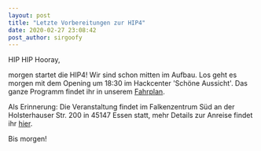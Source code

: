 ```yaml
---
layout: post
title: "Letzte Vorbereitungen zur HIP4"
date: 2020-02-27 23:08:42
post_author: sirgoofy
---
```

HIP HIP Hooray,

morgen startet die HIP4! Wir sind schon mitten im Aufbau. Los geht es morgen mit dem Opening um 18:30 im Hackcenter 'Schöne Aussicht'. Das ganze Programm findet ihr in unserem [Fahrplan](https://pretalx.chaospott.de/hip4/schedule/).

Als Erinnerung: Die Veranstaltung findet im Falkenzentrum Süd an der Holsterhauser Str. 200 in 45147 Essen statt, mehr Details zur Anreise findet ihr [hier](https://hackimpott.de/anfahrt.html).

Bis morgen!
